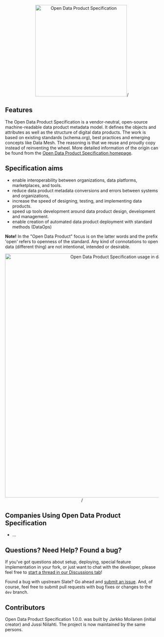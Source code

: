 <p align="center">
  <img src="https://opendataproducts.org/img/profile.png![image](https://user-images.githubusercontent.com/95470287/225296423-573c41be-a50b-444c-a3a0-77457a09007a.png)
" alt="Open Data Product Specification" width="300">/
</p>

Features
------------

The Open Data Product Specification is a vendor-neutral, open-source machine-readable data product metadata model. It defines the objects and attributes as well as the structure of digital data products. The work is based on existing standards (schema.org), best practices and emerging concepts like Data Mesh. The reasoning is that we reuse and proudly copy instead of reinventing the wheel. More detailed information of the origin can be found from the [Open Data Product Specification homepage](https://www.dataproductbusiness.com/open-data-product-specification). 

Specification aims
------------

* enable interoperability between organizations, data platforms,  marketplaces, and tools. 
* reduce data product metadata conversions and errors between systems and organizations, 
* increase the speed of designing, testing, and implementing data products. 
* speed up tools development around data product design, development and management.
* enable creation of automated data product deployment with standard methods (DataOps)

**Note!** In the "Open Data Product" focus is on the latter words and the prefix 'open' refers to openness of the standard. Any kind of connotations to open data (different thing) are not intentional, intended or desirable. 

<p align="center">
  <img src="https://raw.githubusercontent.com/Open-Data-Product-Initiative/open-data-product-spec/main/source/images/datapipeline-hydra.jpg" alt="Open Data Product Specification usage in data value chain" width="800">/
</p>


Companies Using Open Data Product Specification
---------------------------------

* ...


Questions? Need Help? Found a bug?
--------------------

If you've got questions about setup, deploying, special feature implementation in your fork, or just want to chat with the developer, please feel free to [start a thread in our Discussions tab](https://github.com/Open-Data-Product-Initiative/open-data-product-spec/discussions)!

Found a bug with upstream Slate? Go ahead and [submit an issue](https://github.com/Open-Data-Product-Initiative/open-data-product-spec/issues). And, of course, feel free to submit pull requests with bug fixes or changes to the `dev` branch.

Contributors
--------------------

Open Data Product Specification 1.0.0. was built by Jarkko Moilanen (initial creator) and Jussi Niilahti. The project is now maintained by the same persons.

